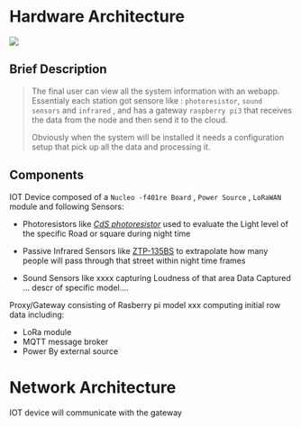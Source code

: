 

# Hardware Architecture

![](https://github.com/nardoz-dev/projectName/blob/main/docs/1stdelivery/pictures/IoTDiagram.png)

## Brief Description
  > The final user can view all the system information with an webapp. Essentialy each station got sensore like : `photoresistor`, `sound sensors` and `infrared` , and has a gateway `raspberry pi3` that receives the data from the node and then send it to the cloud. 
  >
  >Obviously when the system will be installed it needs a configuration setup that pick up all the data and processing it.


## Components

IOT Device composed of a `Nucleo -f401re Board` , `Power Source` , `LoRaWAN` module and following Sensors:
- Photoresistors like [*CdS photoresistor*](https://www.adafruit.com/product/161) used to evaluate the Light level of the specific Road or square during night time

- Passive Infrared Sensors like [ZTP-135BS](https://www.mouser.it/ProductDetail/Amphenol-Advanced-Sensors/ZTP-135BS?qs=w0nOqLG47DjVzY%252BqattwWw%3D%3D) to extrapolate how many people will pass through that street within night time frames

- Sound Sensors like xxxx capturing Loudness of that area Data Captured 
... descr of specific model....

Proxy/Gateway consisting of Rasberry pi model xxx computing initial row data including:
  - LoRa module 
  - MQTT message broker 
  - Power By external source 


# Network Architecture

IOT device will communicate with the gateway 

